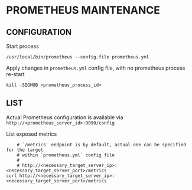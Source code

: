 # PROMETHEUS MAINTENANCE

## CONFIGURATION

Start process
```
/usr/local/bin/prometheus --config.file prometheus.yml
```

Apply changes in `prometheus.yml` config file, with no prometheus process re-start
```
kill -SIGHUB <prometheus_process_id>
```

## LIST

Actual Prometheus configuration is available via `http://<prometheus_server_id>:9090/config`


List exposed metrics
```
    # `/metrics` endpoint is by default, actual one can be specified for the target 
    # within `prometheus.yml` config file
    #
    # http://<necessary_target_server_ip>:<necessary_target_server_port>/metrics
curl http://<necessary_target_server_ip>:<necessary_target_server_port>/metrics
```









